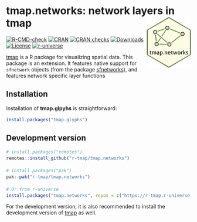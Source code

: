 
# tmap.networks: network layers in tmap <img src="man/figures/logo.png" align="right" height="139" alt="" />

<!-- badges: start -->

[![R-CMD-check](https://github.com/r-tmap/tmap.networks/actions/workflows/R-CMD-check.yaml/badge.svg)](https://github.com/r-tmap/tmap/actions/workflows/R-CMD-check.yaml)
[![CRAN](https://www.r-pkg.org/badges/version/tmap.networks)](https://cran.r-project.org/package=tmap.networks)
[![CRAN
checks](https://cranchecks.info/badges/worst/tmap.networks)](https://cran.r-project.org/web/checks/check_results_tmap.networks.html)
[![Downloads](https://cranlogs.r-pkg.org/badges/tmap.networks?color=brightgreen)](https://www.r-pkg.org:443/pkg/tmap.networks)
[![License](https://img.shields.io/badge/License-GPL%20v3-brightgreen.svg?style=flat)](https://www.gnu.org/licenses/gpl-3.0.html)
[![r-universe](https://r-tmap.r-universe.dev/badges/tmap.networks)](https://r-tmap.r-universe.dev/tmap.networks)
<!-- badges: end -->

[tmap](https://r-tmap.github.io/tmap/) is a R package for visualizing
spatial data. This package is an extension. It features native support
for `sfnetwork` objects (from the package
[sfnetworks](https://luukvdmeer.github.io/sfnetworks/index.html)), and
features network specific layer functions

## Installation

Installation of **tmap.glpyhs** is straightforward:

``` r
install.packages("tmap.glyphs")
```

## Development version

``` r
# install.packages("remotes")
remotes::install_github("r-tmap/tmap.networks")

# install.packages("pak")
pak::pak("r-tmap/tmap.networks")

# Or from r-universe
install.packages("tmap.networks", repos = c("https://r-tmap.r-universe.dev", "https://cloud.r-project.org"))
```

For the development version, it is also recommended to install the
development version of [tmap](https://r-tmap.github.io/tmap/) as well.

